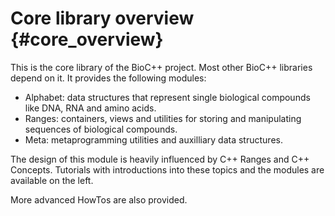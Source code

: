 # Core library overview {#core_overview}

This is the core library of the BioC++ project. Most other BioC++ libraries depend on it.
It provides the following modules:

* Alphabet: data structures that represent single biological compounds like DNA, RNA and amino acids.
* Ranges: containers, views and utilities for storing and manipulating sequences of biological compounds.
* Meta: metaprogramming utilities and auxilliary data structures.

The design of this module is heavily influenced by C++ Ranges and C++ Concepts. Tutorials with introductions into these topics and the modules are available on the left.

More advanced HowTos are also provided.
